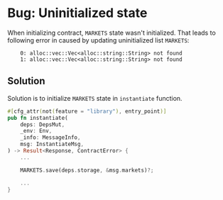# Bug: Uninitialized state

When initializing contract, `MARKETS` state wasn't initialized. That leads to following error in caused by updating uninitialized list `MARKETS`:

```shell
    0: alloc::vec::Vec<alloc::string::String> not found
    1: alloc::vec::Vec<alloc::string::String> not found
```

## Solution

Solution is to initialize `MARKETS` state in `instantiate` function.
```rust
#[cfg_attr(not(feature = "library"), entry_point)]
pub fn instantiate(
    deps: DepsMut,
    _env: Env,
    _info: MessageInfo,
    msg: InstantiateMsg,
) -> Result<Response, ContractError> {
    ...

    MARKETS.save(deps.storage, &msg.markets)?;

    ...    
}
```
